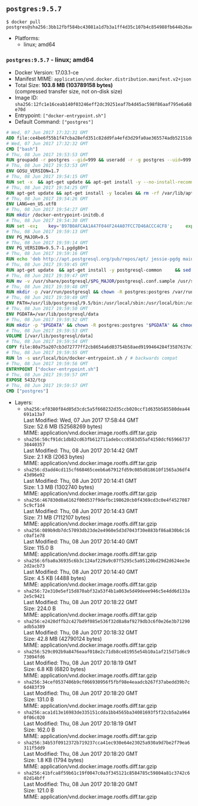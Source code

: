 ## `postgres:9.5.7`

```console
$ docker pull postgres@sha256:3bb12fbf584bc43081a1d7b3a1ff4d35c107b4c854988fb644b26ac28ce6b645
```

-	Platforms:
	-	linux; amd64

### `postgres:9.5.7` - linux; amd64

-	Docker Version: 17.03.1-ce
-	Manifest MIME: `application/vnd.docker.distribution.manifest.v2+json`
-	Total Size: **103.8 MB (103789158 bytes)**  
	(compressed transfer size, not on-disk size)
-	Image ID: `sha256:12fc1e16ceab140f03246eff2dc39251eaf7b4d45ac598f86aaf795e6a68e70d`
-	Entrypoint: `["docker-entrypoint.sh"]`
-	Default Command: `["postgres"]`

```dockerfile
# Wed, 07 Jun 2017 17:32:31 GMT
ADD file:ce4be6f55b1f47cba28efd351c82dd9fa4efd3d29fa0ae365574adb52151dda1 in / 
# Wed, 07 Jun 2017 17:32:32 GMT
CMD ["bash"]
# Thu, 08 Jun 2017 19:53:53 GMT
RUN groupadd -r postgres --gid=999 && useradd -r -g postgres --uid=999 postgres
# Thu, 08 Jun 2017 19:53:53 GMT
ENV GOSU_VERSION=1.7
# Thu, 08 Jun 2017 19:54:15 GMT
RUN set -x 	&& apt-get update && apt-get install -y --no-install-recommends ca-certificates wget && rm -rf /var/lib/apt/lists/* 	&& wget -O /usr/local/bin/gosu "https://github.com/tianon/gosu/releases/download/$GOSU_VERSION/gosu-$(dpkg --print-architecture)" 	&& wget -O /usr/local/bin/gosu.asc "https://github.com/tianon/gosu/releases/download/$GOSU_VERSION/gosu-$(dpkg --print-architecture).asc" 	&& export GNUPGHOME="$(mktemp -d)" 	&& gpg --keyserver ha.pool.sks-keyservers.net --recv-keys B42F6819007F00F88E364FD4036A9C25BF357DD4 	&& gpg --batch --verify /usr/local/bin/gosu.asc /usr/local/bin/gosu 	&& rm -r "$GNUPGHOME" /usr/local/bin/gosu.asc 	&& chmod +x /usr/local/bin/gosu 	&& gosu nobody true 	&& apt-get purge -y --auto-remove ca-certificates wget
# Thu, 08 Jun 2017 19:54:25 GMT
RUN apt-get update && apt-get install -y locales && rm -rf /var/lib/apt/lists/* 	&& localedef -i en_US -c -f UTF-8 -A /usr/share/locale/locale.alias en_US.UTF-8
# Thu, 08 Jun 2017 19:54:26 GMT
ENV LANG=en_US.utf8
# Thu, 08 Jun 2017 19:54:27 GMT
RUN mkdir /docker-entrypoint-initdb.d
# Thu, 08 Jun 2017 19:54:30 GMT
RUN set -ex; 	key='B97B0AFCAA1A47F044F244A07FCC7D46ACCC4CF8'; 	export GNUPGHOME="$(mktemp -d)"; 	gpg --keyserver ha.pool.sks-keyservers.net --recv-keys "$key"; 	gpg --export "$key" > /etc/apt/trusted.gpg.d/postgres.gpg; 	rm -r "$GNUPGHOME"; 	apt-key list
# Thu, 08 Jun 2017 19:59:13 GMT
ENV PG_MAJOR=9.5
# Thu, 08 Jun 2017 19:59:14 GMT
ENV PG_VERSION=9.5.7-1.pgdg80+1
# Thu, 08 Jun 2017 19:59:16 GMT
RUN echo 'deb http://apt.postgresql.org/pub/repos/apt/ jessie-pgdg main' $PG_MAJOR > /etc/apt/sources.list.d/pgdg.list
# Thu, 08 Jun 2017 19:59:45 GMT
RUN apt-get update 	&& apt-get install -y postgresql-common 	&& sed -ri 's/#(create_main_cluster) .*$/\1 = false/' /etc/postgresql-common/createcluster.conf 	&& apt-get install -y 		postgresql-$PG_MAJOR=$PG_VERSION 		postgresql-contrib-$PG_MAJOR=$PG_VERSION 	&& rm -rf /var/lib/apt/lists/*
# Thu, 08 Jun 2017 19:59:47 GMT
RUN mv -v /usr/share/postgresql/$PG_MAJOR/postgresql.conf.sample /usr/share/postgresql/ 	&& ln -sv ../postgresql.conf.sample /usr/share/postgresql/$PG_MAJOR/ 	&& sed -ri "s!^#?(listen_addresses)\s*=\s*\S+.*!\1 = '*'!" /usr/share/postgresql/postgresql.conf.sample
# Thu, 08 Jun 2017 19:59:48 GMT
RUN mkdir -p /var/run/postgresql && chown -R postgres:postgres /var/run/postgresql && chmod 2777 /var/run/postgresql
# Thu, 08 Jun 2017 19:59:49 GMT
ENV PATH=/usr/lib/postgresql/9.5/bin:/usr/local/sbin:/usr/local/bin:/usr/sbin:/usr/bin:/sbin:/bin
# Thu, 08 Jun 2017 19:59:50 GMT
ENV PGDATA=/var/lib/postgresql/data
# Thu, 08 Jun 2017 19:59:52 GMT
RUN mkdir -p "$PGDATA" && chown -R postgres:postgres "$PGDATA" && chmod 777 "$PGDATA" # this 777 will be replaced by 700 at runtime (allows semi-arbitrary "--user" values)
# Thu, 08 Jun 2017 19:59:53 GMT
VOLUME [/var/lib/postgresql/data]
# Thu, 08 Jun 2017 19:59:54 GMT
COPY file:80a75a207cb3d72777ff2cb8654a6d03754b58aed9199464284f3587637e1403 in /usr/local/bin/ 
# Thu, 08 Jun 2017 19:59:55 GMT
RUN ln -s usr/local/bin/docker-entrypoint.sh / # backwards compat
# Thu, 08 Jun 2017 19:59:56 GMT
ENTRYPOINT ["docker-entrypoint.sh"]
# Thu, 08 Jun 2017 19:59:57 GMT
EXPOSE 5432/tcp
# Thu, 08 Jun 2017 19:59:57 GMT
CMD ["postgres"]
```

-	Layers:
	-	`sha256:ef0380f84d05d3cdc5a5f660232d35ccb020ccf1d635b585580dea44691a13a7`  
		Last Modified: Wed, 07 Jun 2017 17:58:44 GMT  
		Size: 52.6 MB (52568269 bytes)  
		MIME: application/vnd.docker.image.rootfs.diff.tar.gzip
	-	`sha256:50cf91dc1db82cd63fb612711adebccc0583d55af4150dcf6596673738440357`  
		Last Modified: Thu, 08 Jun 2017 20:14:42 GMT  
		Size: 2.1 KB (2063 bytes)  
		MIME: application/vnd.docker.image.rootfs.diff.tar.gzip
	-	`sha256:d3add4cd115cf668465ceeb6a67912fd59c085d818610f1565a36df443d96e92`  
		Last Modified: Thu, 08 Jun 2017 20:14:41 GMT  
		Size: 1.3 MB (1302740 bytes)  
		MIME: application/vnd.docker.image.rootfs.diff.tar.gzip
	-	`sha256:467830d8a6162f00d537f9defbc198620cb0f4369cd3c0e4f45270875c9cf1d4`  
		Last Modified: Thu, 08 Jun 2017 20:14:43 GMT  
		Size: 7.1 MB (7112107 bytes)  
		MIME: application/vnd.docker.image.rootfs.diff.tar.gzip
	-	`sha256:089b9db7dc57093db23de2e4960e5d3d7043f30e883bf86a830b6c16c0af1e78`  
		Last Modified: Thu, 08 Jun 2017 20:14:40 GMT  
		Size: 115.0 B  
		MIME: application/vnd.docker.image.rootfs.diff.tar.gzip
	-	`sha256:6fba0a36935c6b3c124af229a9c07f5295c5a95120bd29d2d624ee3e2d2acb73`  
		Last Modified: Thu, 08 Jun 2017 20:14:40 GMT  
		Size: 4.5 KB (4488 bytes)  
		MIME: application/vnd.docker.image.rootfs.diff.tar.gzip
	-	`sha256:72e310e5ef15d870abf32a53f4b1a063e5d49deee946c5e4dd6d133a2e5c9421`  
		Last Modified: Thu, 08 Jun 2017 20:18:22 GMT  
		Size: 224.0 B  
		MIME: application/vnd.docker.image.rootfs.diff.tar.gzip
	-	`sha256:e2420dffb2c427bd9f085e536f32d8a8af9279db3c6f0e26e3b71290adb5a389`  
		Last Modified: Thu, 08 Jun 2017 20:18:32 GMT  
		Size: 42.8 MB (42790124 bytes)  
		MIME: application/vnd.docker.image.rootfs.diff.tar.gzip
	-	`sha256:529c092b9a8476eaaf018e2c71db8ce81955e54b10a1af215d71d6c973094fd6`  
		Last Modified: Thu, 08 Jun 2017 20:18:19 GMT  
		Size: 6.8 KB (6820 bytes)  
		MIME: application/vnd.docker.image.rootfs.diff.tar.gzip
	-	`sha256:34cef0537406b9cf066930956f5fbf98e4eaadcb267f37abedd39b7c6d483f39`  
		Last Modified: Thu, 08 Jun 2017 20:18:20 GMT  
		Size: 131.0 B  
		MIME: application/vnd.docker.image.rootfs.diff.tar.gzip
	-	`sha256:aca1d13e16983de335151cdda1bb4565ba34081693f5f32cb5a2a9640f06c020`  
		Last Modified: Thu, 08 Jun 2017 20:18:19 GMT  
		Size: 162.0 B  
		MIME: application/vnd.docker.image.rootfs.diff.tar.gzip
	-	`sha256:34b53f0912372b719237cca41ec930e64e23025a930a9d7be2f79ea6311f5dd9`  
		Last Modified: Thu, 08 Jun 2017 20:18:20 GMT  
		Size: 1.8 KB (1794 bytes)  
		MIME: application/vnd.docker.image.rootfs.diff.tar.gzip
	-	`sha256:41bfca8f59b61c19f0047c0a3f345121c8584785c59804a81c3742c602d14bff`  
		Last Modified: Thu, 08 Jun 2017 20:18:20 GMT  
		Size: 121.0 B  
		MIME: application/vnd.docker.image.rootfs.diff.tar.gzip
